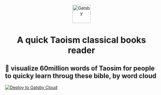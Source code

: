 <p align="center">
  <a href="https://www.gatsbyjs.com/?utm_source=starter&utm_medium=readme&utm_campaign=minimal-starter">
    <img alt="Gatsby" src="https://www.gatsbyjs.com/Gatsby-Monogram.svg" width="60" />
  </a>
</p>
<h1 align="center">
  A quick Taoism classical books reader
</h1>

## 🚀 visualize 60million words of Taosim for people to quicky learn throug these bible, by word cloud

[<img src="https://freeimage.host/i/boZUN9" alt="Deploy to Gatsby Cloud">](https://www.gatsbyjs.com/dashboard/deploynow?url=https://github.com/gatsbyjs/gatsby-starter-minimal)
